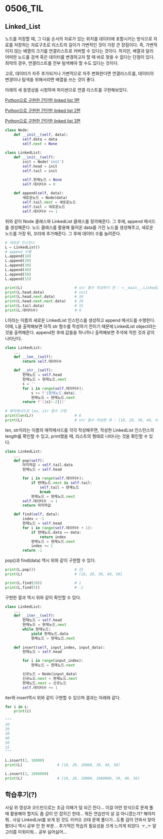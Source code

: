 # 0506_TIL

## Linked_List

노드를 저장할 때, 그 다음 순서의 자료가 있는 위치를 데이터에 포함시키는 방식으로 자료를 저장하는 자료구조로 리스트의 길이가 가변적인 것이 가장 큰 장점이다. 즉, 가변적이지 않는 배열의 크기를 연결리스트로 커버할 수 있다는 것이다. 하지만, 배열과 달리 어떠한 노드를 검색 혹은 데이터를 변경하고자 할 때 바로 찾을 수 없다는 단점이 있다. 최악의 경우, 연결리스트를 전부 탐색해야 할 수도 있다는 것이다. 

고로, 데이터가 자주 추가되거나 가변적으로 자주 변화한다면 연결리스트를, 데이터의 변경이나 탐색을 위해서라면 배열을 쓰는 것이 좋다. 

아래의 세 동영상을 시청하며 파이썬으로 연결 리스트를 구현해보았다.

[Python으로 구현한 간단한 linked list 1편](https://www.youtube.com/watch?v=dA8F4SPMnb0)

[Python으로 구현한 간단한 linked list 2편](https://www.youtube.com/watch?v=wd3utYBTdMk)

[Python으로 구현한 간단한 linked list 3편](https://www.youtube.com/watch?v=1S_iqIonYzs)

```python
class Node:
    def __init__(self, data):
        self.data = data
        self.next = None
        
class LinkedList:
    def __init__(self):
        init = Node('init')
        self.head = init
        self.tail = init

        self.현재노드 = None
        self.데이터수 = 0
        
    def append(self, data):
        새로운노드 = Node(data)
        self.tail.next = 새로운노드
        self.tail = 새로운노드
        self.데이터수 += 1
```

위와 같이 Node 클래스와 LinkedList 클래스를 정의해준다. 그 후에, append 메서드를 생성해준다. 노드 클래스를 활용해 들어온 data를 가진 노드를 생성해주고, 새로운 노드를 가장 뒤, 꼬리에 추가해준다. 그 후에 데이터 수를 늘려준다. 

```python
# 새로운 인스턴스
L = LinkedList()
# append 수행
L.append(10)
L.append(20)
L.append(30)
L.append(40)
L.append(50)
L.append(15)

print(L)                        # str 함수 작성하기 전 : <__main__.LinkedList object at 0x10b420bb0>
print(L.head.data)              # init
print(L.head.next.data)         # 10
print(L.head.next.next.data)    # 20
print(L.tail.data)              # 15
print(L.데이터수)                 # 6
```

L이라는 이름의 새로운 LinkedList 인스턴스를 생성하고 append 메서드를 수행한다. 이때, L을 출력해보면 아직 str 함수를 작성하기 전이기 때문에 LinkedList object라는 것을 출력해준다. append한 후에 값들을 하나하나 출력해보면 주석에 적힌 것과 같이 나타난다.

```python
class LinkedList:
  	...
  	def __len__(self):
        return self.데이터수
      
    def __str__(self):
        현재노드 = self.head
        현재노드 = 현재노드.next
        s = ''
        for i in range(self.데이터수):
            s += f'{현재노드.data}, '
            현재노드 = 현재노드.next
        return f'[{s[:-2]}]'
      
# 매직메서드로 len, str 함수 구현
print(len(L))                   # 6
print(L)                        # str 함수 작성한 후 : [10, 20, 30, 40, 50, 15]
```

len, str이라는 이름의 매직메서드를 각각 작성해주면, 작성한 LinkedList 인스턴스의 length를 확인할 수 있고, print했을 때, 리스트의 형태로 나타나는 것을 확인할 수 있다. 

```python
class LinkedList:
  	...
    def pop(self):
        마지막값 = self.tail.data
        현재노드 = self.head

        for i in range(self.데이터수):
            if 현재노드.next is self.tail:
                self.tail = 현재노드
                break
            현재노드 = 현재노드.next
        self.데이터수 -= 1
        return 마지막값

    def find(self, data):
        index = -1
        현재노드 = self.head
        for i in range(self.데이터수 + 1):
            if 현재노드.data == data:
                return index
            현재노드 = 현재노드.next
            index += 1
        return -1
```

pop()과 find(data) 역시 위와 같이 구현할 수 있다. 

```python
print(L.pop())                  # 15
print(L)                        # [10, 20, 30, 40, 50]

print(L.find(20))               # 1
print(L.find(5))                # -1
```

구현한 결과 역시 위와 같이 확인할 수 있다. 

```python
class LinkedList:
  	...
    def __iter__(self):
        현재노드 = self.head
        현재노드 = 현재노드.next
        while 현재노드:
            yield 현재노드.data
            현재노드 = 현재노드.next
            
    def insert(self, input_index, input_data):
        현재노드 = self.head

        for i in range(input_index):
            현재노드 = 현재노드.next

        신규노드 = Node(input_data)
        신규노드.next = 현재노드.next
        현재노드.next = 신규노드
        self.데이터수 += 1
```

iter와 insert역시 위와 같이 구현할 수 있으며 결과는 아래와 같다.

```python
for i in L:
    print(i)

"""
10
20
30
40
50
15
"""

L.insert(2, 10000)
print(L)                # [10, 20, 10000, 30, 40, 50]

L.insert(3, 1000000)
print(L)                # [10, 20, 10000, 1000000, 30, 40, 50]
```



## 학습후기(?)

사실 위 영상과 코드만으로는 조금 이해가 덜 되긴 한다... 이걸 어떤 방식으로 문제 풀 때 활용해야 할지도 좀 감이 안 잡히긴 한데... 뭐든 연습만이 살 길 아니겠는가? 해야지 뭐.. 사실 LinkedList를 보게 된 것도 카카오 코테 문제 풀다가...도통 감이 안와서 찾아봤더니 역시 공부 안 한 부분... 추가적인 학습의 필요성을 크게 느끼게 되었다. ㅜ_ㅜ 알고리즘 미워미워... 공부 싫어싫어... 